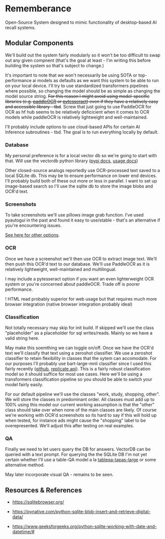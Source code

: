 # Rememberance

Open-Source System designed to mimic functionality of desktop-based AI recall systems. 

## Modular Components 

We'll build out the system fairly modularly so it won't be too difficult to swap out any given compnent (that's the goal at least - I'm writing this before building the system so that's subject to change.) 

It's important to note that we won't necessarily be using SOTA or top-performance ai models as defaults as we want this system to be able to run on your local device. I'll try to use standardized transformers pipelines where possible, so changing the model should be as simple as changing the model source string. ~~For this reason I might avoid using model-specific libraries (e.g. [paddleOCR](https://pypi.org/project/paddleocr/) or [pytesseract](https://pypi.org/project/pytesseract/)) even if they have a relatively easy and accessible library - tbd~~. Screw that just going to use PaddleOCR for OCR as hf hub seems to be relatively deficicient when it comes to OCR models while paddleOCR is relatively lightweight and well-maintained. 

I'll probably include options to use cloud-based APIs for certain AI Inference subroutines - tbd. The goal is to run everything locally by default. 

### Database
My personal preference is for a local vector db so we're going to start with that. Will use the vectordb python library ([pypi docs](https://pypi.org/project/vectordb/), [usage docs](https://vectordb.com/))

Other closed-source analogs reportedly use OCR-processed text saved to a local SQLite db. This may be to ensure performance on lower end devices. I'll probably build both of these out more or less in parallel. I want to set up image-based search so I'll use the sqlite db to store the image blobs and OCR'd text. 

### Screenshots
To take screenshots we'll use pillows image grab function. I've used pyautogui in the past and found it easy to use/stable - that's an alternative if you're encountering issues. 

[See here for other options](https://stackoverflow.com/questions/2846947/get-screenshot-on-windows-with-python).

### OCR
Once we have a screenshot we'll then use OCR to extract image text. We'll then push this OCR'd text to our database. We'll use PaddleOCR as it is relatively lightweight, well-maintained and multilingual. 

I may include a pytesseract option if you want an even lighterweight OCR system or you're concerned about paddleOCR. Trade off is poorer performance. 

! HTML read probably superior for web usage but that requires much more browser integration (native browser integration probably ideal)

### Classification
Not totally necessary may skip for init build. If skipped we'll use the class "placeholder" as a placeholder for sql writes/reads. Mainly so we have a valid string here.  

May make this soemthing we can toggle on/off. Once we have the OCR'd text we'll classify that text using a zeroshot classifier. We use a zeroshot classifier to retain flexibility in classes that the sytem can accomodate. For our purposes I'll probably use bart-large-mnli classifier since I used this fairly recently ([github](https://github.com/GeorgeDavila/cog-bart-large-mnli), [replicate api](https://replicate.com/georgedavila/bart-large-mnli-classifier)). This is a fairly robust classification model so it should suffice for most use cases. Here we'll be using a transformers classification pipeline so you should be able to switch your model fairly easily.

For our default pipeline we'll use the classes "work, study, shopping, other". We will store the classes in predominant order. All classes must add up to 100% using this model our current working assumption is that the "other" class should take over when none of the main classes are likely. Of course we're working with OCR'd screenshots so its hard to say if this will hold up when tested, for instance ads might cause the "shopping" label to be overepresented. We'll adjust this after testing on real examples. 

### QA
Finally we need to let users query the DB for answers. VectorDB can be queried with a text prompt. For querying the the SQLite DB I'm not yet certain whether I'll use a table-QA model a la [tableqa-tapas-large](https://replicate.com/georgedavila/tableqa-tapas-large) or some alternative method. 

May later incorporate visual QA - remains to be seen.

## Resources & References
- https://sqlitebrowser.org/

- https://pynative.com/python-sqlite-blob-insert-and-retrieve-digital-data/
- https://www.geeksforgeeks.org/python-sqlite-working-with-date-and-datetime/#

